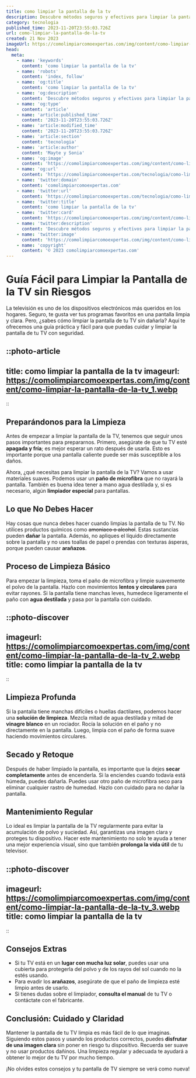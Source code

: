 ```yaml
---
title: como limpiar la pantalla de la tv
description: Descubre métodos seguros y efectivos para limpiar la pantalla de tu TV y mantenerla sin rayas. ¡Conserva la calidad de imagen perfecta!
category: tecnologia
published_time: 2023-11-20T23:55:03.726Z
url: como-limpiar-la-pantalla-de-la-tv
created: 21 Nov 2023
imageUrl: https://comolimpiarcomoexpertas.com/img/content/como-limpiar-la-pantalla-de-la-tv_1.webp
head:
  meta:
    - name: 'keywords'
      content: 'como limpiar la pantalla de la tv'
    - name: 'robots'
      content: 'index, follow'
    - name: 'og:title'
      content: 'como limpiar la pantalla de la tv'
    - name: 'og:description'
      content: 'Descubre métodos seguros y efectivos para limpiar la pantalla de tu TV y mantenerla sin rayas. ¡Conserva la calidad de imagen perfecta!'
    - name: 'og:type'
      content: 'article'
    - name: 'article:published_time'
      content: '2023-11-20T23:55:03.726Z'
    - name: 'article:modified_time'
      content: '2023-11-20T23:55:03.726Z'
    - name: 'article:section'
      content: 'tecnologia'
    - name: 'article:author'
      content: 'Mayte y Sonia'
    - name: 'og:image'
      content: 'https://comolimpiarcomoexpertas.com/img/content/como-limpiar-la-pantalla-de-la-tv_3.webp'
    - name: 'og:url'
      content: 'https://comolimpiarcomoexpertas.com/tecnologia/como-limpiar-la-pantalla-de-la-tv'
    - name: 'twitter:domain'
      content: 'comolimpiarcomoexpertas.com'
    - name: 'twitter:url'
      content: 'https://comolimpiarcomoexpertas.com/tecnologia/como-limpiar-la-pantalla-de-la-tv'
    - name: 'twitter:title'
      content: 'como limpiar la pantalla de la tv'
    - name: 'twitter:card'
      content: 'https://comolimpiarcomoexpertas.com/img/content/como-limpiar-la-pantalla-de-la-tv_3.webp'
    - name: 'twitter:description'
      content: 'Descubre métodos seguros y efectivos para limpiar la pantalla de tu TV y mantenerla sin rayas. ¡Conserva la calidad de imagen perfecta!'
    - name: 'twitter:image'
      content: 'https://comolimpiarcomoexpertas.com/img/content/como-limpiar-la-pantalla-de-la-tv_3.webp'
    - name: 'copyright'
      content: '© 2023 comolimpiarcomoexpertas.com'
---
```

# Guía Fácil para Limpiar la Pantalla de la TV sin Riesgos

La televisión es uno de los dispositivos electrónicos más queridos en los hogares. Seguro, te gusta ver tus programas favoritos en una pantalla limpia y clara. Pero, ¿sabes cómo limpiar la pantalla de tu TV sin dañarla? Aquí te ofrecemos una guía práctica y fácil para que puedas cuidar y limpiar la pantalla de tu TV con seguridad.

::photo-article
---
title: como limpiar la pantalla de la tv
imageurl: https://comolimpiarcomoexpertas.com/img/content/como-limpiar-la-pantalla-de-la-tv_1.webp
---
::

## Preparándonos para la Limpieza

Antes de empezar a limpiar la pantalla de la TV, tenemos que seguir unos pasos importantes para prepararnos. Primero, asegúrate de que tu TV esté **apagada y fría**; es mejor esperar un rato después de usarla. Esto es importante porque una pantalla caliente puede ser más susceptible a los daños.

Ahora, ¿qué necesitas para limpiar la pantalla de la TV? Vamos a usar materiales suaves. Podemos usar un **paño de microfibra** que no rayará la pantalla. También es buena idea tener a mano agua destilada y, si es necesario, algún **limpiador especial** para pantallas.

## Lo que No Debes Hacer

Hay cosas que nunca debes hacer cuando limpias la pantalla de tu TV. No utilices productos químicos como ~~amoniaco o alcohol~~. Estas sustancias pueden **dañar** la pantalla. Además, no apliques el líquido directamente sobre la pantalla y no uses toallas de papel o prendas con texturas ásperas, porque pueden causar **arañazos**.

## Proceso de Limpieza Básico

Para empezar la limpieza, toma el paño de microfibra y limpie suavemente el polvo de la pantalla. Hazlo con movimientos **lentos y circulares** para evitar rayones. Si la pantalla tiene manchas leves, humedece ligeramente el paño con **agua destilada** y pasa por la pantalla con cuidado.


::photo-discover
---
imageurl: https://comolimpiarcomoexpertas.com/img/content/como-limpiar-la-pantalla-de-la-tv_2.webp
title: como limpiar la pantalla de la tv
---
::

## Limpieza Profunda

Si la pantalla tiene manchas difíciles o huellas dactilares, podemos hacer una **solución de limpieza**. Mezcla mitad de agua destilada y mitad de **vinagre blanco** en un rociador. Rocía la solución en el paño y no directamente en la pantalla. Luego, limpia con el paño de forma suave haciendo movimientos circulares.

## Secado y Retoque

Después de haber limpiado la pantalla, es importante que la dejes **secar completamente** antes de encenderla. Si la enciendes cuando todavía está húmeda, puedes dañarla. Puedes usar otro paño de microfibra seco para eliminar cualquier rastro de humedad. Hazlo con cuidado para no dañar la pantalla.

## Mantenimiento Regular

Lo ideal es limpiar la pantalla de la TV regularmente para evitar la acumulación de polvo y suciedad. Así, garantizas una imagen clara y proteges tu dispositivo. Hacer este mantenimiento no solo te ayuda a tener una mejor experiencia visual, sino que también **prolonga la vida útil** de tu televisor.


::photo-discover
---
imageurl: https://comolimpiarcomoexpertas.com/img/content/como-limpiar-la-pantalla-de-la-tv_3.webp
title: como limpiar la pantalla de la tv
---
::

## Consejos Extras

- Si tu TV está en un **lugar con mucha luz solar**, puedes usar una cubierta para protegerla del polvo y de los rayos del sol cuando no la estés usando.
- Para evadir los **arañazos**, asegúrate de que el paño de limpieza esté limpio antes de usarlo.
- Si tienes dudas sobre el limpiador, **consulta el manual** de tu TV o contáctate con el fabricante.

## Conclusión: Cuidado y Claridad

Mantener la pantalla de tu TV limpia es más fácil de lo que imaginas. Siguiendo estos pasos y usando los productos correctos, puedes **disfrutar de una imagen clara** sin poner en riesgo tu dispositivo. Recuerda ser suave y no usar productos dañinos. Una limpieza regular y adecuada te ayudará a obtener lo mejor de tu TV por mucho tiempo.

¡No olvides estos consejos y tu pantalla de TV siempre se verá como nueva!
